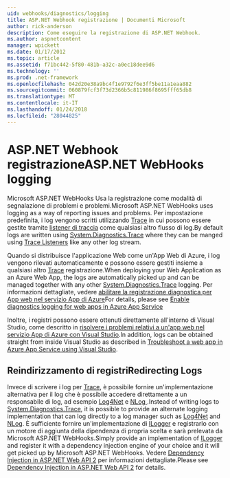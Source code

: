 ```yaml
---
uid: webhooks/diagnostics/logging
title: ASP.NET Webhook registrazione | Documenti Microsoft
author: rick-anderson
description: Come eseguire la registrazione di ASP.NET Webhook.
ms.author: aspnetcontent
manager: wpickett
ms.date: 01/17/2012
ms.topic: article
ms.assetid: f71bc442-5f80-481b-a32c-a0ec18dee9d6
ms.technology: ''
ms.prod: .net-framework
ms.openlocfilehash: 042d20e38a9bc4f1e9792f6e3ff5be11a1eaa882
ms.sourcegitcommit: 060879fcf3f73d2366b5c811986f8695fff65db8
ms.translationtype: MT
ms.contentlocale: it-IT
ms.lasthandoff: 01/24/2018
ms.locfileid: "28044825"
---
```

# <a name="aspnet-webhooks-logging"></a><span data-ttu-id="6889e-103">ASP.NET Webhook registrazione</span><span class="sxs-lookup"><span data-stu-id="6889e-103">ASP.NET WebHooks logging</span></span>

<span data-ttu-id="6889e-104">Microsoft ASP.NET WebHooks Usa la registrazione come modalità di segnalazione di problemi e problemi.</span><span class="sxs-lookup"><span data-stu-id="6889e-104">Microsoft ASP.NET WebHooks uses logging as a way of reporting issues and problems.</span></span> <span data-ttu-id="6889e-105">Per impostazione predefinita, i log vengono scritti utilizzando [Trace](https://msdn.microsoft.com/library/system.diagnostics.trace) in cui possono essere gestite tramite [listener di traccia](https://msdn.microsoft.com/library/system.diagnostics.tracelistener.aspx) come qualsiasi altro flusso di log.</span><span class="sxs-lookup"><span data-stu-id="6889e-105">By default logs are written using [System.Diagnostics.Trace](https://msdn.microsoft.com/library/system.diagnostics.trace) where they can be manged using [Trace Listeners](https://msdn.microsoft.com/library/system.diagnostics.tracelistener.aspx) like any other log stream.</span></span>

<span data-ttu-id="6889e-106">Quando si distribuisce l'applicazione Web come un'App Web di Azure, i log vengono rilevati automaticamente e possono essere gestiti insieme a qualsiasi altro [Trace](https://msdn.microsoft.com/library/system.diagnostics.trace) registrazione.</span><span class="sxs-lookup"><span data-stu-id="6889e-106">When deploying your Web Application as an Azure Web App, the logs are automatically picked up and can be managed together with any other [System.Diagnostics.Trace](https://msdn.microsoft.com/library/system.diagnostics.trace) logging.</span></span> <span data-ttu-id="6889e-107">Per informazioni dettagliate, vedere [abilitare la registrazione diagnostica per App web nel servizio App di Azure](https://azure.microsoft.com/documentation/articles/web-sites-enable-diagnostic-log/)</span><span class="sxs-lookup"><span data-stu-id="6889e-107">For details, please see [Enable diagnostics logging for web apps in Azure App Service](https://azure.microsoft.com/documentation/articles/web-sites-enable-diagnostic-log/)</span></span>

<span data-ttu-id="6889e-108">Inoltre, i registri possono essere ottenuti direttamente all'interno di Visual Studio, come descritto in [risolvere i problemi relativi a un'app web nel servizio App di Azure con Visual Studio](https://azure.microsoft.com/documentation/articles/web-sites-dotnet-troubleshoot-visual-studio/#webserverlogs).</span><span class="sxs-lookup"><span data-stu-id="6889e-108">In addition, logs can be obtained straight from inside Visual Studio as described in [Troubleshoot a web app in Azure App Service using Visual Studio](https://azure.microsoft.com/documentation/articles/web-sites-dotnet-troubleshoot-visual-studio/#webserverlogs).</span></span>

## <a name="redirecting-logs"></a><span data-ttu-id="6889e-109">Reindirizzamento di registri</span><span class="sxs-lookup"><span data-stu-id="6889e-109">Redirecting Logs</span></span>

<span data-ttu-id="6889e-110">Invece di scrivere i log per [Trace](https://msdn.microsoft.com/library/system.diagnostics.trace), è possibile fornire un'implementazione alternativa per il log che è possibile accedere direttamente a un responsabile di log, ad esempio [Log4Net](http://logging.apache.org/log4net/) e [NLog ](http://nlog-project.org/).</span><span class="sxs-lookup"><span data-stu-id="6889e-110">Instead of writing logs to [System.Diagnostics.Trace](https://msdn.microsoft.com/library/system.diagnostics.trace), it is possible to provide an alternate logging implementation that can log directly to a log manager such as [Log4Net](http://logging.apache.org/log4net/) and [NLog](http://nlog-project.org/).</span></span> <span data-ttu-id="6889e-111">È sufficiente fornire un'implementazione di [ILogger](https://github.com/aspnet/WebHooks/blob/master/src/Microsoft.AspNet.WebHooks.Common/Diagnostics/ILogger.cs) e registrarlo con un motore di aggiunta della dipendenza di propria scelta e sarà prelevata da Microsoft ASP.NET WebHooks.</span><span class="sxs-lookup"><span data-stu-id="6889e-111">Simply provide an implementation of [ILogger](https://github.com/aspnet/WebHooks/blob/master/src/Microsoft.AspNet.WebHooks.Common/Diagnostics/ILogger.cs) and register it with a dependency injection engine of your choice and it will get picked up by Microsoft ASP.NET WebHooks.</span></span> <span data-ttu-id="6889e-112">Vedere [Dependency Injection in ASP.NET Web API 2](https://www.asp.net/web-api/overview/advanced/dependency-injection) per informazioni dettagliate.</span><span class="sxs-lookup"><span data-stu-id="6889e-112">Please see [Dependency Injection in ASP.NET Web API 2](https://www.asp.net/web-api/overview/advanced/dependency-injection) for details.</span></span>
